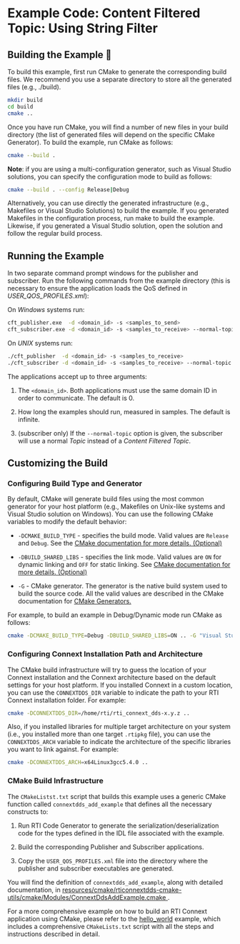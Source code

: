 # Example Code: Content Filtered Topic: Using String Filter

## Building the Example :wrench:

To build this example, first run CMake to generate the corresponding build
files. We recommend you use a separate directory to store all the generated
files (e.g., ./build).

```sh
mkdir build
cd build
cmake ..
```

Once you have run CMake, you will find a number of new files in your build
directory (the list of generated files will depend on the specific CMake
Generator). To build the example, run CMake as follows:

```sh
cmake --build .
```

**Note**: if you are using a multi-configuration generator, such as Visual
Studio solutions, you can specify the configuration mode to build as follows:

```sh
cmake --build . --config Release|Debug
```

Alternatively, you can use directly the generated infrastructure (e.g.,
Makefiles or Visual Studio Solutions) to build the example. If you generated
Makefiles in the configuration process, run make to build the example. Likewise,
if you generated a Visual Studio solution, open the solution and follow the
regular build process.

## Running the Example

In two separate command prompt windows for the publisher and subscriber. Run the
following commands from the example directory (this is necessary to ensure the
application loads the QoS defined in *USER_QOS_PROFILES.xml*):

On *Windows* systems run:

```sh
cft_publisher.exe  -d <domain_id> -s <samples_to_send>
cft_subscriber.exe -d <domain_id> -s <samples_to_receive> --normal-topic
```

On *UNIX* systems run:

```sh
./cft_publisher  -d <domain_id> -s <samples_to_receive>
./cft_subscriber -d <domain_id> -s <samples_to_receive> --normal-topic
```

The applications accept up to three arguments:

1.  The `<domain_id>`. Both applications must use the same domain ID in order to
    communicate. The default is 0.

2.  How long the examples should run, measured in samples. The default is
    infinite.

3.  (subscriber only) If the `--normal-topic` option is given, the subscriber
    will use a normal *Topic* instead of a *Content Filtered Topic*.

## Customizing the Build

### Configuring Build Type and Generator

By default, CMake will generate build files using the most common generator for
your host platform (e.g., Makefiles on Unix-like systems and Visual Studio
solution on Windows). You can use the following CMake variables to modify the
default behavior:

-   `-DCMAKE_BUILD_TYPE` - specifies the build mode. Valid values are `Release`
    and `Debug`. See the [CMake documentation for more details.
    (Optional)](https://cmake.org/cmake/help/latest/variable/CMAKE_BUILD_TYPE.html)

-   `-DBUILD_SHARED_LIBS` - specifies the link mode. Valid values are `ON` for
    dynamic linking and `OFF` for static linking. See [CMake documentation for
    more details.
    (Optional)](https://cmake.org/cmake/help/latest/variable/BUILD_SHARED_LIBS.html)

-   `-G` - CMake generator. The generator is the native build system used to
    build the source code. All the valid values are described in the CMake
    documentation for [CMake
    Generators.](https://cmake.org/cmake/help/latest/manual/cmake-generators.7.html)

For example, to build an example in Debug/Dynamic mode run CMake as follows:

```sh
cmake -DCMAKE_BUILD_TYPE=Debug -DBUILD_SHARED_LIBS=ON .. -G "Visual Studio 15 2017" -A x64
```

### Configuring Connext Installation Path and Architecture

The CMake build infrastructure will try to guess the location of your Connext
installation and the Connext architecture based on the default settings
for your host platform. If you installed Connext in a custom location, you
can use the `CONNEXTDDS_DIR` variable to indicate the path to your RTI Connext
installation folder. For example:

```sh
cmake -DCONNEXTDDS_DIR=/home/rti/rti_connext_dds-x.y.z ..
```

Also, if you installed libraries for multiple target architecture on your system
(i.e., you installed more than one target `.rtipkg` file), you can use the
`CONNEXTDDS_ARCH` variable to indicate the architecture of the specific libraries
you want to link against. For example:

```sh
cmake -DCONNEXTDDS_ARCH=x64Linux3gcc5.4.0 ..
```

### CMake Build Infrastructure

The `CMakeListst.txt` script that builds this example uses a generic CMake
function called `connextdds_add_example` that defines all the necessary constructs
to:

1.  Run RTI Code Generator to generate the serialization/deserialization code
    for the types defined in the IDL file associated with the example.

2.  Build the corresponding Publisher and Subscriber applications.

3.  Copy the `USER_QOS_PROFILES.xml` file into the directory where the publisher
    and subscriber executables are generated.

You will find the definition of `connextdds_add_example`, along with detailed
documentation, in
[resources/cmake/rticonnextdds-cmake-utils/cmake/Modules/ConnextDdsAddExample.cmake
](https://github.com/rticommunity/rticonnextdds-cmake-utils/blob/main/cmake/Modules/ConnextDdsAddExample.cmake).

For a more comprehensive example on how to build an RTI Connext application
using CMake, please refer to the
[hello_world](../../../connext_dds/build_systems/cmake/) example, which includes
a comprehensive `CMakeLists.txt` script with all the steps and instructions
described in detail.
